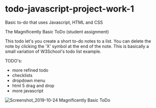 # todo-javascript-project-work-1
Basic to-do that uses Javascript, HTML and CSS

The Magnificently Basic ToDo (student assignment)

This todo let's you create a short to-do notes to a list. You can delete the note by clicking the 'X' symbol at the end of the note. This is basically a small variation of W3School's todo list example.

TODO's:
- more refined todo
- checklists
- dropdown menu
- html 5 drag and drop
- more javascript

![Screenshot_2019-10-24 Magnificently Basic ToDo](https://user-images.githubusercontent.com/50943581/67503865-0d93ed80-f691-11e9-8796-25166777abdf.png)
